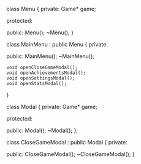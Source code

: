 


class Menu {
private:
    Game* game;

protected:

public:
    Menu();
    ~Menu();
}



class MainMenu : public Menu {
private:

public:
    MainMenu();
    ~MainMenu();

    void openCloseGameModal();
    void openAchievementsModal();
    void openSettingsModal();
    void openStatsModal();
}













class Modal {
private:
    Game* game;

protected:

public:
    Modal();
    ~Modal();
};




class CloseGameModal : public Modal {
private:

public:
    CloseGameModal();
    ~CloseGameModal();
}













